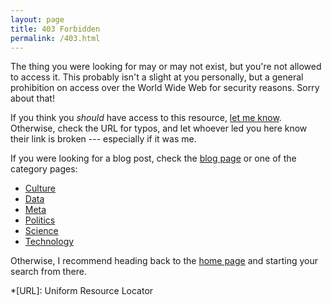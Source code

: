 ```yaml
---
layout: page
title: 403 Forbidden
permalink: /403.html
---
```


The thing you were looking for may or may not exist,
but you're not allowed to access it.
This probably isn't a slight at you personally, but a general prohibition on
access over the World Wide Web for security reasons.
Sorry about that!

If you think you *should* have access to this resource, [let me know](/contact).
Otherwise, check the URL for typos,
and let whoever led you here know their link is broken ---
especially if it was me.

If you were looking for a blog post, check the [blog page](/blog) or one of the
category pages:
* [Culture](/blog/culture)
* [Data](/blog/data)
* [Meta](/blog/meta)
* [Politics](/blog/politics)
* [Science](/blog/science)
* [Technology](/blog/tech)

Otherwise, I recommend heading back to the [home page](/) and starting your
search from there.

*[URL]: Uniform Resource Locator
